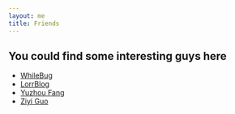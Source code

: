 ```yaml
---
layout: me
title: Friends
---
```


## You could find some interesting guys here

* [WhileBug](https://whilebug.github.io/)
* [LorrBlog](https://lorrlai.github.io/)
* [Yuzhou Fang](https://about.chares.me/)
* [Ziyi Guo](https://orangegzy.github.io/)
